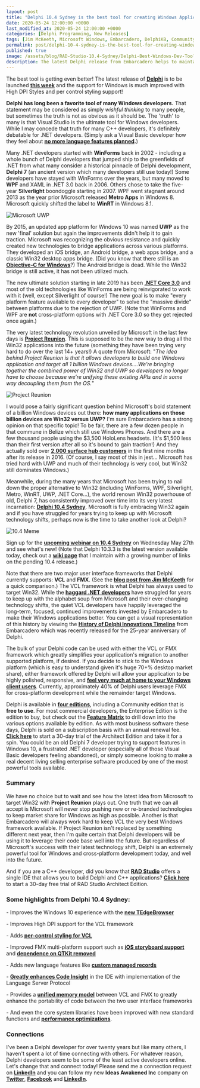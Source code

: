 ```yaml
---
layout: post
title: "Delphi 10.4 Sydney is the best tool for creating Windows Applications"
date: 2020-05-24 12:00:00 +0000
last_modified_at: 2020-05-24 12:00:00 +0000
categories: [Delphi Programming, New Releases]
tags: [Jim McKeeth, Microsoft Windows, Embarcadero, DelphiKB, Community Edition]
permalink: post/delphi-10-4-sydney-is-the-best-tool-for-creating-windows-applications
published: true
image: /assets/blog/RAD-Studio-10.4-Sydney/Delphi-Best-Windows-Dev-Tool.png
description: The latest Delphi release from Embarcadero helps to maintain its long time superiority in Windows application development. 
---
```

The best tool is getting even better! The latest release of [**Delphi**](https://www.embarcadero.com/products/delphi) is to be launched [**this week**](https://community.idera.com/developer-tools/b/blog/posts/open-for-business-with-10-4-may-2020-gm-update) and the support for Windows is much improved with High DPI Styles and per control styling support!

**Delphi has long been a favorite tool of many Windows developers.** That statement may be considered as simply _wishful thinking_ to many people, but sometimes the truth is not as obvious as it should be. The 'truth' to many is that Visual Studio is the ultimate tool for Windows developers. While I may concede that truth for many C++ developers, it's definitely debatable for .NET developers. (Simply ask a Visual Basic developer how they feel about [**no more language features planned**](https://devblogs.microsoft.com/vbteam/visual-basic-support-planned-for-net-5-0/)**.**)

Many .NET developers started with **WinForms** back in 2002 - including a whole bunch of Delphi developers that jumped ship to the greenfields of .NET from what many consider a historical pinnacle of Delphi development, **Delphi 7** (an ancient version which many developers still use today!) Some developers have stayed with WinForms over the years, but many moved to **WPF** and XAML in .NET 3.0 back in 2006. Others chose to take the five-year **Silverlight** boondoggle starting in 2007. WPF went stagnant around 2013 as the year prior Microsoft released **Metro Apps** in Windows 8. Microsoft quickly shifted the label to **WinRT** in Windows 8.1.

![Microsoft UWP](/assets/blog/Microsoft-Windows/Universal-Windows-Platform/UWP.jpg)

By 2015, an updated app platform for Windows 10 was named **UWP** as the new 'final' solution but again the improvements didn't help it to gain traction. Microsoft was recognizing the obvious resistance and quickly created new technologies to bridge applications across various platforms. They developed an iOS bridge, an Android bridge, a web apps bridge, and a classic Win32 desktop apps bridge. (Did you know that there still is an [**Objective-C for Windows**](https://github.com/microsoft/WinObjC)?) The Android bridge is dead. While the Win32 bridge is still active, it has not been utilized much.

The new ultimate solution starting in late 2019 has been [**.NET Core 3.0**](https://devblogs.microsoft.com/dotnet/announcing-net-core-3-0/) and most of the old technologies like WinForms are being reinvigorated to work with it (well, except Silverlight of course!) The new goal is to make "every platform feature available to every developer" to solve the "massive divide" between platforms due to the rejection of UWP. (Note that WinForms and WPF are **not** cross-platform options with .NET Core 3.0 so they get rejected once again.)

The very latest technology revolution unveiled by Microsoft in the last few days is [**Project Reunion**](https://blogs.windows.com/windowsdeveloper/2020/05/19/developing-for-all-1-billion-windows-10-devices-and-beyond/). This is supposed to be the new way to drag all the Win32 applications into the future (something they have been trying very hard to do over the last 14+ years!) A quote from Microsoft: "_The idea behind Project Reunion is that it allows developers to build one Windows application and target all 1 billion Windows devices....We’re bringing together the combined power of Win32 and UWP so developers no longer have to choose because we’re unifying these existing APIs and in some way decoupling them from the OS._"

![Project Reunion](/assets/blog/Microsoft-Windows/Microsoft-Project-Reunion.jpg)

I would pose a fairly significant question behind Microsoft's bold statement of a billion Windows devices out there: **how many applications on those billion devices are Win32 versus UWP?** I'm sure Embarcadero has a strong opinion on that specific topic! To be fair, there are a few dozen people in that commune in Belize which still use Windows Phones. And there are a few thousand people using the $3,500 HoloLens headsets. (It's $1,500 less than their first version after all so it's bound to gain traction!) And they actually sold over [**2,000 surface hub customers**](https://www.thurrott.com/mobile/microsoft-surface/86566/surprise-surface-hub-huge-success-literally) in the first nine months after its release in 2016. (Of course, I say most of this in jest... Microsoft has tried hard with UWP and much of their technology is very cool, but Win32 still dominates Windows.)

Meanwhile, during the many years that Microsoft has been trying to nail down the proper alternative to Win32 (including WinForms, WPF, Silverlight, Metro, WinRT, UWP, .NET Core...), the world renown Win32 powerhouse of old, Delphi 7, has consistently improved over time into its very latest incarnation: [**Delphi 10.4 Sydney**](https://www.embarcadero.com/products/delphi). Microsoft is fully embracing Win32 again and if you have struggled for years trying to keep up with Microsoft technology shifts, perhaps now is the time to take another look at Delphi?

![10.4 Meme](/assets/blog/RAD-Studio-10.4-Sydney/Delphi-10.4-Sydney-versus-VisualStudio.png)

Sign up for the [**upcoming webinar on 10.4 Sydney**](https://register.gotowebinar.com/register/7159476968330857739) on Wednesday May 27th and see what's new! (Note that Delphi 10.3.3 is the latest version available today, check out a [**wiki page**](https://github.com/ideasawakened/DelphiKB/wiki/D27.SYDNEY.10.4.0.0) that I maintain with a growing number of links on the pending 10.4 release.)

Note that there are two major user interface frameworks that Delphi currently supports: **VCL** and **FMX**. (See the [**blog post from Jim McKeeth**](https://community.idera.com/developer-tools/b/blog/posts/firemonkey-vs-vcl) for a quick comparison.) The VCL framework is what Delphi has always used to target Win32. While the [**haggard .NET developers**](https://www.infoq.com/news/2011/06/Win8-Doubt/) have struggled for years to keep up with the alphabet soup from Microsoft and their ever-changing technology shifts, the quiet VCL developers have happily leveraged the long-term, focused, continued improvements invested by Embarcadero to make their Windows applications better. You can get a visual representation of this history by viewing the [**History of Delphi Innovations Timeline**](https://delphi.embarcadero.com/history-of-delphi-innovations/) from Embarcadero which was recently released for the 25-year anniversary of Delphi.

The bulk of your Delphi code can be used with either the VCL or FMX framework which greatly simplifies your application's migration to another supported platform, if desired. If you decide to stick to the Windows platform (which is easy to understand given it's huge 70+% desktop market share), either framework offered by Delphi will allow your application to be highly polished, responsive, and [**feel very much at home to your Windows client users**](https://community.idera.com/developer-tools/b/blog/posts/5-unique-delphi-features-for-windows-10). Currently, approximately 40% of Delphi users leverage FMX for cross-platform development while the remainder target Windows.

Delphi is available in [**four editions**](https://www.embarcadero.com/products/delphi/product-editions), including a Community edition that is **free to use**. For most commercial developers, the Enterprise Edition is the edition to buy, but check out the [**Feature Matrix**](https://www.embarcadero.com/docs/rad-studio-feature-matrix.pdf) to drill down into the various options available by edition. As with most business software these days, Delphi is sold on a subscription basis with an annual renewal fee. [**Click here**](https://www.embarcadero.com/products/delphi/start-for-free) to start a 30-day trial of the Architect Edition and take it for a spin. You could be an old Delphi 7 developer trying to support features in Windows 10, a frustrated .NET developer (especially all of those Visual Basic developers feeling abandoned), or simply someone looking to make a real decent living selling enterprise software produced by one of the most powerful tools available.

### **Summary**

We have no choice but to wait and see how the latest idea from Microsoft to target Win32 with **Project Reunion** plays out. One truth that we can all accept is Microsoft will never stop pushing new or re-branded technologies to keep market share for Windows as high as possible. Another is that Embarcadero will always work hard to keep VCL the very best Windows framework available. If Project Reunion isn't replaced by something different next year, then I'm quite certain that Delphi developers will be using it to leverage their code base well into the future. But regardless of Microsoft's success with their latest technology shift, Delphi is an extremely powerful tool for Windows and cross-platform development today, and well into the future.

And if you are a C++ developer, did you know that [**RAD Studio**](https://www.embarcadero.com/products/rad-studio) offers a single IDE that allows you to build Delphi and C++ applications? [**Click here**](https://www.embarcadero.com/products/rad-studio/start-for-free) to start a 30-day free trial of RAD Studio Architect Edition.

### **Some highlights from Delphi 10.4 Sydney:**

\- Improves the Windows 10 experience with the [**new TEdgeBrowser**](https://blog.marcocantu.com/blog/2020-may-edge-browser-component.html)

\- Improves High DPI support for the VCL framework

\- Adds [**per-control styling for VCL**](https://www.uweraabe.de/Blog/2020/05/15/delphi-10-4-leverages-vcl-styles/)

\- Improved FMX multi-platform support such as [**iOS storyboard support**](https://dannywind.nl/delphi/ios-storyboard/) and [**dependence on QTKit removed**](https://www.delphiworlds.com/2020/05/its-time-to-get-excited/)

\- Adds new language features like [**custom managed records**](https://blog.marcocantu.com/blog/2020-may-custom-managed-records.html)

\- [**Greatly enhances Code Insight**](https://community.idera.com/developer-tools/b/blog/posts/new-in-delphi-10-4-redesigned-code-insight) in the IDE with implementation of the Language Server Protocol

\- Provides a [**unified memory model**](https://dalijap.blogspot.com/2020/03/unified-memory-management-coming-with.html) between VCL and FMX to greatly enhance the portability of code between the two user interface frameworks

\- And even the core system libraries have been improved with new standard functions and [**performance optimizations**](https://community.idera.com/developer-tools/b/blog/posts/coming-delphi-10-4-runtime-library-enhancements).

### **Connections**

I've been a Delphi developer for over twenty years but like many others, I haven't spent a lot of time connecting with others. For whatever reason, Delphi developers seem to be some of the least active developers online. Let's change that and connect today! Please send me a connection request on [**LinkedIn**](https://www.linkedin.com/in/darianm/) and you can follow my new **Ideas Awakened Inc** company on [**Twitter**](https://twitter.com/ideasawakened), [**Facebook**](https://www.facebook.com/ideasawakened/) and [**LinkedIn**](https://www.linkedin.com/company/ideasawakened).